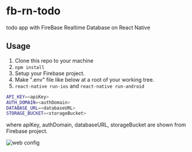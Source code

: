 fb-rn-todo
==========

todo app with FireBase Realtime Database on React Native

Usage
-----

1. Clone this repo to your machine
2. `npm install`
3. Setup your Firebase project.
4. Make ".env" file like below at a root of your working tree.
5. `react-native run-ios` and `react-native run-android`

```sh
API_KEY=<apiKey>
AUTH_DOMAIN=<authDomain>
DATABASE_URL=<databaseURL>
STORAGE_BUCKET=<storageBucket>
```

where apiKey, authDomain, databaseURL, storageBucket are shown from Firebase project.

![web config](https://raw.githubusercontent.com/januswel/fb-rn-todo/images/images/web.png)
